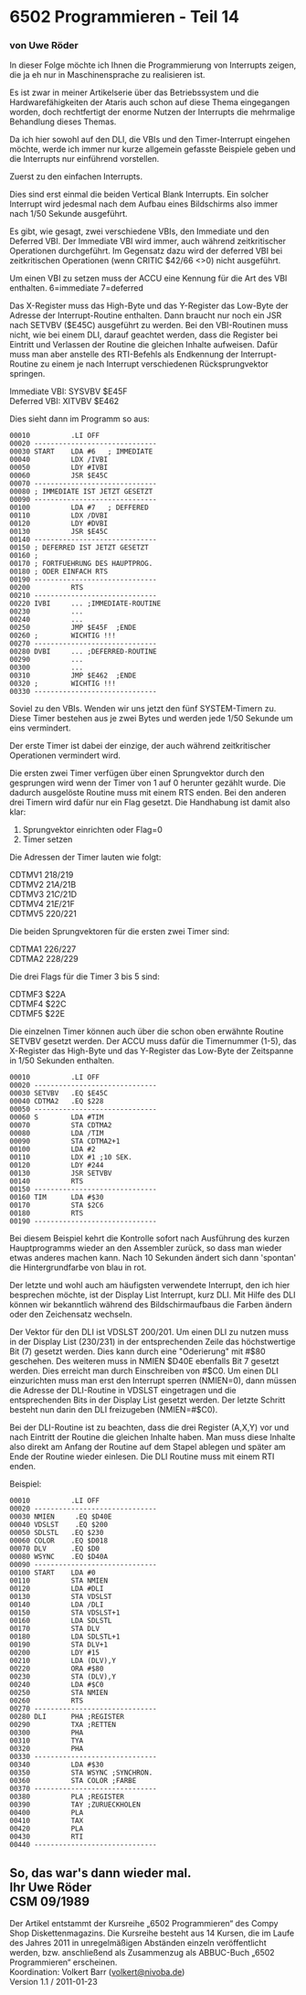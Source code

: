 # 6502 Programmieren - Teil 14  
### von Uwe Röder  
  
In dieser Folge möchte ich Ihnen die Programmierung von Interrupts zeigen, die ja eh nur in Maschinensprache zu realisieren ist.  
  
Es ist zwar in meiner Artikelserie über das Betriebssystem und die Hardwarefähigkeiten der Ataris auch schon auf diese Thema eingegangen worden, doch rechtfertigt der enorme Nutzen der Interrupts die mehrmalige Behandlung dieses Themas.  
  
Da ich hier sowohl auf den DLI, die VBIs und den Timer-Interrupt eingehen möchte, werde ich immer nur kurze allgemein gefasste Beispiele geben und die Interrupts nur einführend vorstellen.  
  
Zuerst zu den einfachen Interrupts.  
  
Dies sind erst einmal die beiden Vertical Blank Interrupts. Ein solcher Interrupt wird jedesmal nach dem Aufbau eines Bildschirms also immer nach 1/50 Sekunde ausgeführt.  
  
Es gibt, wie gesagt, zwei verschiedene VBIs, den Immediate und den Deferred VBI. Der Immediate VBI wird immer, auch während zeitkritischer Operationen durchgeführt. Im Gegensatz dazu wird der deferred VBI bei zeitkritischen Operationen (wenn CRITIC $42/66 <>0) nicht ausgeführt.  
  
Um einen VBI zu setzen muss der ACCU eine Kennung für die Art des VBI enthalten. 6=immediate 7=deferred  
  
Das X-Register muss das High-Byte und das Y-Register das Low-Byte der Adresse der Interrupt-Routine enthalten. Dann braucht nur noch ein JSR nach SETVBV ($E45C) ausgeführt zu werden. Bei den VBI-Routinen muss nicht, wie bei einem DLI, darauf geachtet werden, dass die Register bei Eintritt und Verlassen der Routine die gleichen Inhalte aufweisen. Dafür muss man aber anstelle des RTI-Befehls als Endkennung der Interrupt-Routine zu einem je nach Interrupt verschiedenen Rücksprungvektor springen.  
  
Immediate VBI: SYSVBV $E45F  
Deferred VBI: XITVBV $E462  
  
  
Dies sieht dann im Programm so aus:  
```
00010          .LI OFF
00020 ------------------------------
00030 START    LDA #6   ; IMMEDIATE
00040          LDX /IVBI
00050          LDY #IVBI
00060          JSR $E45C
00070 ------------------------------
00080 ; IMMEDIATE IST JETZT GESETZT
00090 ------------------------------
00100          LDA #7   ; DEFFERED
00110          LDX /DVBI
00120          LDY #DVBI
00130          JSR $E45C
00140 ------------------------------
00150 ; DEFERRED IST JETZT GESETZT
00160 ;
00170 ; FORTFUEHRUNG DES HAUPTPROG.
00180 ; ODER EINFACH RTS
00190 ------------------------------
00200          RTS
00210 ------------------------------
00220 IVBI     ... ;IMMEDIATE-ROUTINE
00230          ...
00240          ...
00250          JMP $E45F  ;ENDE
00260 ;        WICHTIG !!!
00270 ------------------------------
00280 DVBI     ... ;DEFERRED-ROUTINE
00290          ...
00300          ...
00310          JMP $E462  ;ENDE
00320 ;        WICHTIG !!!
00330 ------------------------------
```
Soviel zu den VBIs. Wenden wir uns jetzt den fünf SYSTEM-Timern zu. Diese Timer bestehen aus je zwei Bytes und werden jede 1/50 Sekunde um eins vermindert.  
  
Der erste Timer ist dabei der einzige, der auch während zeitkritischer Operationen vermindert wird.  
  
Die ersten zwei Timer verfügen über einen Sprungvektor durch den gesprungen wird wenn der Timer von 1 auf 0 herunter gezählt wurde. Die dadurch ausgelöste Routine muss mit einem RTS enden. Bei den anderen drei Timern wird dafür nur ein Flag gesetzt. Die Handhabung ist damit also klar:  
1. Sprungvektor einrichten oder Flag=0  
1. Timer setzen  
  
Die Adressen der Timer lauten wie folgt:  
  
  
CDTMV1 $218/$219  
CDTMV2 $21A/$21B  
CDTMV3 $21C/$21D  
CDTMV4 $21E/$21F  
CDTMV5 $220/$221  
  
  
Die beiden Sprungvektoren für die ersten zwei Timer sind:  
  
  
CDTMA1 $226/$227  
CDTMA2 $228/$229  
  
  
Die drei Flags für die Timer 3 bis 5 sind:  
  
  
CDTMF3 $22A  
CDTMF4 $22C  
CDTMF5 $22E  
  
  
Die einzelnen Timer können auch über die schon oben erwähnte Routine SETVBV gesetzt werden. Der ACCU muss dafür die Timernummer (1-5), das X-Register das High-Byte und das Y-Register das Low-Byte der Zeitspanne in 1/50 Sekunden enthalten.  
```
00010          .LI OFF
00020 ------------------------------
00030 SETVBV   .EQ $E45C
00040 CDTMA2   .EQ $228
00050 ------------------------------
00060 S        LDA #TIM
00070          STA CDTMA2
00080          LDA /TIM
00090          STA CDTMA2+1
00100          LDA #2
00110          LDX #1 ;10 SEK.
00120          LDY #244
00130          JSR SETVBV
00140          RTS
00150 ------------------------------
00160 TIM      LDA #$30
00170          STA $2C6
00180          RTS
00190 ------------------------------
```
  
Bei diesem Beispiel kehrt die Kontrolle sofort nach Ausführung des kurzen Hauptprogramms wieder an den Assembler zurück, so dass man wieder etwas anderes machen kann. Nach 10 Sekunden ändert sich dann 'spontan' die Hintergrundfarbe von blau in rot.  
  
Der letzte und wohl auch am häufigsten verwendete Interrupt, den ich hier besprechen möchte, ist der Display List Interrupt, kurz DLI. Mit Hilfe des DLI können wir bekanntlich während des Bildschirmaufbaus die Farben ändern oder den Zeichensatz wechseln.  
  
Der Vektor für den DLI ist VDSLST $200/$201. Um einen DLI zu nutzen muss in der Display List ($230/$231) in der entsprechenden Zeile das höchstwertige Bit (7) gesetzt werden. Dies kann durch eine "Oderierung" mit #$80 geschehen. Des weiteren muss in NMIEN $D40E ebenfalls Bit 7 gesetzt werden. Dies erreicht man durch Einschreiben von #$C0. Um einen DLI einzurichten muss man erst den Interrupt sperren (NMIEN=0), dann müssen die Adresse der DLI-Routine in VDSLST eingetragen und die entsprechenden Bits in der Display List gesetzt werden. Der letzte Schritt besteht nun darin den DLI freizugeben (NMIEN=#$C0).  
  
Bei der DLI-Routine ist zu beachten, dass die drei Register (A,X,Y) vor und nach Eintritt der Routine die gleichen Inhalte haben. Man muss diese Inhalte also direkt am Anfang der Routine auf dem Stapel ablegen und später am Ende der Routine wieder einlesen. Die DLI Routine muss mit einem RTI enden.  
  
Beispiel:  
```
00010          .LI OFF
00020 ------------------------------
00030 NMIEN     .EQ $D40E
00040 VDSLST    .EQ $200
00050 SDLSTL   .EQ $230
00060 COLOR    .EQ $D018
00070 DLV      .EQ $D0
00080 WSYNC    .EQ $D40A
00090 ------------------------------
00100 START    LDA #0
00110          STA NMIEN
00120          LDA #DLI
00130          STA VDSLST
00140          LDA /DLI
00150          STA VDSLST+1
00160          LDA SDLSTL
00170          STA DLV
00180          LDA SDLSTL+1
00190          STA DLV+1
00200          LDY #15
00210          LDA (DLV),Y
00220          ORA #$80
00230          STA (DLV),Y
00240          LDA #$C0
00250          STA NMIEN
00260          RTS
00270 ------------------------------
00280 DLI      PHA ;REGISTER
00290          TXA ;RETTEN
00300          PHA
00310          TYA
00320          PHA
00330 ------------------------------
00340          LDA #$30
00350          STA WSYNC ;SYNCHRON.
00360          STA COLOR ;FARBE
00370 ------------------------------
00380          PLA ;REGISTER
00390          TAY ;ZURUECKHOLEN
00400          PLA
00410          TAX
00420          PLA
00430          RTI
00440 ------------------------------
```
  
So, das war's dann wieder mal.  
Ihr Uwe Röder  
CSM 09/1989  
---
Der Artikel entstammt der Kursreihe „6502 Programmieren“ des Compy Shop Diskettenmagazins. Die Kursreihe besteht aus 14 Kursen, die im Laufe des Jahres 2011 in unregelmäßigen Abständen einzeln veröffentlicht werden, bzw. anschließend als Zusammenzug als ABBUC-Buch „6502 Programmieren“ erscheinen.  
Koordination: Volkert Barr (volkert@nivoba.de)  
Version 1.1 / 2011-01-23  
